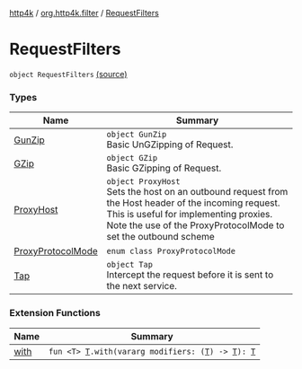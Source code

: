 [http4k](../../index.md) / [org.http4k.filter](../index.md) / [RequestFilters](./index.md)

# RequestFilters

`object RequestFilters` [(source)](https://github.com/http4k/http4k/blob/master/http4k-core/src/main/kotlin/org/http4k/filter/RequestFilters.kt#L7)

### Types

| Name | Summary |
|---|---|
| [GunZip](-gun-zip/index.md) | `object GunZip`<br>Basic UnGZipping of Request. |
| [GZip](-g-zip/index.md) | `object GZip`<br>Basic GZipping of Request. |
| [ProxyHost](-proxy-host/index.md) | `object ProxyHost`<br>Sets the host on an outbound request from the Host header of the incoming request. This is useful for implementing proxies. Note the use of the ProxyProtocolMode to set the outbound scheme |
| [ProxyProtocolMode](-proxy-protocol-mode/index.md) | `enum class ProxyProtocolMode` |
| [Tap](-tap/index.md) | `object Tap`<br>Intercept the request before it is sent to the next service. |

### Extension Functions

| Name | Summary |
|---|---|
| [with](../../org.http4k.core/with.md) | `fun <T> `[`T`](../../org.http4k.core/with.md#T)`.with(vararg modifiers: (`[`T`](../../org.http4k.core/with.md#T)`) -> `[`T`](../../org.http4k.core/with.md#T)`): `[`T`](../../org.http4k.core/with.md#T) |
